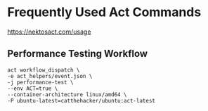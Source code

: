 # Frequently Used Act Commands

https://nektosact.com/usage

## Performance Testing Workflow
```shell
act workflow_dispatch \
-e act_helpers/event.json \
-j performance-test \
--env ACT=true \
--container-architecture linux/amd64 \
-P ubuntu-latest=catthehacker/ubuntu:act-latest
```